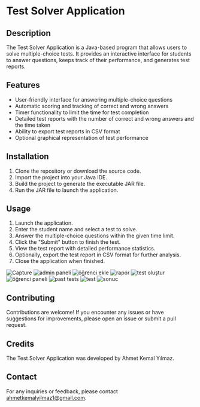 # Test Solver Application

## Description
The Test Solver Application is a Java-based program that allows users to solve multiple-choice tests. It provides an interactive interface for students to answer questions, keeps track of their performance, and generates test reports.

## Features
- User-friendly interface for answering multiple-choice questions
- Automatic scoring and tracking of correct and wrong answers
- Timer functionality to limit the time for test completion
- Detailed test reports with the number of correct and wrong answers and the time taken
- Ability to export test reports in CSV format
- Optional graphical representation of test performance

## Installation
1. Clone the repository or download the source code.
2. Import the project into your Java IDE.
3. Build the project to generate the executable JAR file.
4. Run the JAR file to launch the application.

## Usage
1. Launch the application.
2. Enter the student name and select a test to solve.
3. Answer the multiple-choice questions within the given time limit.
4. Click the "Submit" button to finish the test.
5. View the test report with detailed performance statistics.
6. Optionally, export the test report in CSV format for further analysis.
7. Close the application when finished.

![Capture](https://github.com/akeylmz/Test-Solving-Application/assets/97607813/76c4c3b8-8ae9-4c56-9a12-25da15d941bc)
![admin paneli](https://github.com/akeylmz/Test-Solving-Application/assets/97607813/797da9aa-9f24-4078-aa8b-d8f45224eb59)
![öğrenci ekle](https://github.com/akeylmz/Test-Solving-Application/assets/97607813/7a595af5-bd3c-4873-8fa1-68e7e3d7c1d4)
![rapor](https://github.com/akeylmz/Test-Solving-Application/assets/97607813/e29f9488-8420-40d6-9208-3daa39f72e73)
![test oluştur](https://github.com/akeylmz/Test-Solving-Application/assets/97607813/655f3e49-02d2-4970-8448-18524519fc61)
![öğrenci paneli](https://github.com/akeylmz/Test-Solving-Application/assets/97607813/83c1674b-46fe-4ed8-827a-ccd76c86ec46)
![past tests](https://github.com/akeylmz/Test-Solving-Application/assets/97607813/153e12af-4e93-43ba-8dea-ddb81b4f8792)
![test](https://github.com/akeylmz/Test-Solving-Application/assets/97607813/e2a1beb3-5d66-4697-b348-2980476c9fcb)
![sonuc](https://github.com/akeylmz/Test-Solving-Application/assets/97607813/9f5674e2-8ccc-489f-9813-75d9aec8883a)

## Contributing
Contributions are welcome! If you encounter any issues or have suggestions for improvements, please open an issue or submit a pull request.

## Credits
The Test Solver Application was developed by Ahmet Kemal Yılmaz. 

## Contact
For any inquiries or feedback, please contact ahmetkemalyilmaz1@gmail.com.


